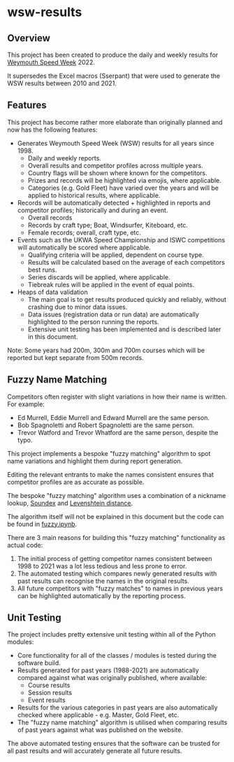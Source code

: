# wsw-results

## Overview

This project has been created to produce the daily and weekly results for [Weymouth Speed Week](https://www.speedsailing.com/) 2022.

It supersedes the Excel macros (Sserpant) that were used to generate the WSW results between 2010 and 2021.



## Features

This project has become rather more elaborate than originally planned and now has the following features:

- Generates Weymouth Speed Week (WSW) results for all years since 1998.
  - Daily and weekly reports.
  - Overall results and competitor profiles across multiple years.
  - Country flags will be shown where known for the competitors.
  - Prizes and records will be highlighted via emojis, where applicable.
  - Categories (e.g. Gold Fleet) have varied over the years and will be applied to historical results, where applicable.
- Records will be automatically detected + highlighted in reports and competitor profiles; historically and during an event.
  - Overall records
  - Records by craft type; Boat, Windsurfer, Kiteboard, etc.
  - Female records; overall, craft type, etc.
- Events such as the UKWA Speed Championship and ISWC competitions will automatically be scored where applicable.
  - Qualifying criteria will be applied, dependent on course type.
  - Results will be calculated based on the average of each competitors best runs.
  - Series discards will be applied, where applicable.
  - Tiebreak rules will be applied in the event of equal points.
- Heaps of data validation
  - The main goal is to get results produced quickly and reliably, without crashing due to minor data issues.
  - Data issues (registration data or run data) are automatically highlighted to the person running the reports.
  - Extensive unit testing has been implemented and is described later in this document.

Note: Some years had 200m, 300m and 700m courses which will be reported but kept separate from 500m records.



## Fuzzy Name Matching

Competitors often register with slight variations in how their name is written. For example:

- Ed Murrell, Eddie Murrell and Edward Murrell are the same person.
- Bob Spagnoletti and Robert Spagnoletti are the same person.
- Trevor Watford and Trevor Whatford are the same person, despite the typo.

This project implements a bespoke "fuzzy matching" algorithm to spot name variations and highlight them during report generation.

Editing the relevant entrants to make the names consistent ensures that competitor profiles are as accurate as possible.

The bespoke "fuzzy matching" algorithm uses a combination of a nickname lookup, [Soundex](https://en.wikipedia.org/wiki/Soundex) and [Levenshtein distance](https://en.wikipedia.org/wiki/Levenshtein_distance).

The algorithm itself will not be explained in this document but the code can be found in [fuzzy.ipynb](/Logiqx/wsw-results/blob/main/python/fuzzy.ipynb).

There are 3 main reasons for building this "fuzzy matching" functionality as actual code:

1. The initial process of getting competitor names consistent between 1998 to 2021 was a lot less tedious and less prone to error.
2. The automated testing which compares newly generated results with past results can recognise the names in the original results.
3. All future competitors with "fuzzy matches" to names in previous years can be highlighted automatically by the reporting process.



## Unit Testing

The project includes pretty extensive unit testing within all of the Python modules:

- Core functionality for all of the classes / modules is tested during the software build.
- Results generated for past years (1988-2021) are automatically compared against what was originally published, where available:
  - Course results
  - Session results
  - Event results
- Results for the various categories in past years are also automatically checked where applicable - e.g. Master, Gold Fleet, etc.
- The "fuzzy name matching" algorithm is utilised when comparing results of past years against what was published on the website.

The above automated testing ensures that the software can be trusted for all past results and will accurately generate all future results.

